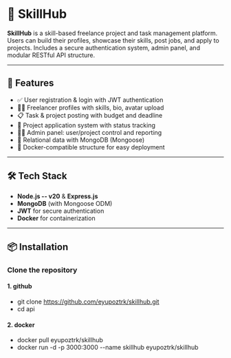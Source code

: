 # 🧠 SkillHub

**SkillHub** is a skill-based freelance project and task management platform. Users can build their profiles, showcase their skills, post jobs, and apply to projects. Includes a secure authentication system, admin panel, and modular RESTful API structure.

---

## 🚀 Features

- ✅ User registration & login with JWT authentication
- 🧑‍💻 Freelancer profiles with skills, bio, avatar upload
- 📋 Task & project posting with budget and deadline
- 📨 Project application system with status tracking
- 🧑‍⚖️ Admin panel: user/project control and reporting
- 🧩 Relational data with MongoDB (Mongoose)
- 🐳 Docker-compatible structure for easy deployment

---

## 🛠️ Tech Stack

- **Node.js -- v20** & **Express.js**
- **MongoDB** (with Mongoose ODM)
- **JWT** for secure authentication
- **Docker** for containerization

---

## 📦 Installation

### Clone the repository
#### 1. github
- git clone https://github.com/eyupoztrk/skillhub.git
- cd api

#### 2. docker
- docker pull eyupoztrk/skillhub
- docker run -d -p 3000:3000 --name skillhub eyupoztrk/skillhub


